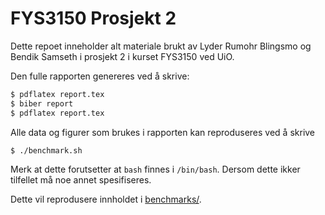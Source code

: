 # FYS3150 Prosjekt 2
Dette repoet inneholder alt materiale brukt av Lyder Rumohr Blingsmo og Bendik Samseth i prosjekt 2 i kurset FYS3150 ved UiO. 

Den fulle rapporten genereres ved å skrive:
``` bash
$ pdflatex report.tex
$ biber report
$ pdflatex report.tex
```

Alle data og figurer som brukes i rapporten kan reproduseres ved å skrive

``` bash
$ ./benchmark.sh
```
Merk at dette forutsetter at `bash` finnes i `/bin/bash`. Dersom dette ikker tilfellet må noe annet spesifiseres.

Dette vil reprodusere innholdet i [benchmarks/](benchmarks/).
